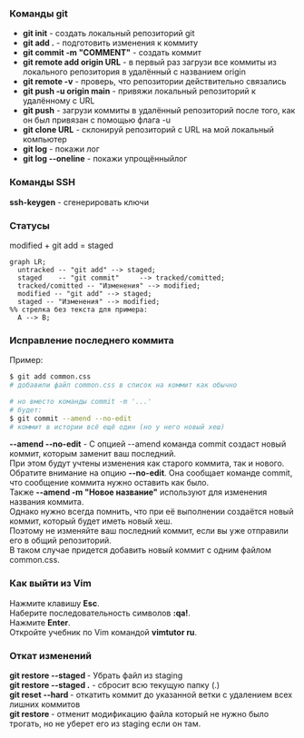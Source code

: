 ### Команды git
- **git init** - создать локальный репозиторий git  
- **git add .** - подготовить изменения к коммиту  
- **git commit -m "COMMENT"** - создать коммит  
- **git remote add origin URL** - в первый раз загрузи все коммиты из локального репозитория в удалённый с названием origin  
- **git remote -v** - проверь, что репозитории действительно связались  
- **git push -u origin main** - привяжи локальный репозиторий к удалённому с URL  
- **git push** - загрузи коммиты в удалённый репозиторий после того, как он был привязан с помощью флага -u  
- **git clone URL** - склонируй репозиторий с URL на мой локальный компьютер  
- **git log** - покажи лог
- **git log --oneline** - покажи упрощённыйлог

### Команды SSH  
**ssh-keygen** - сгенерировать ключи  

### Статусы
modified + git add = staged

```mermaid
graph LR;
  untracked -- "git add" --> staged;
  staged    -- "git commit"     --> tracked/comitted;
  tracked/comitted -- "Изменения" --> modified;
  modified -- "git add" --> staged;
  staged -- "Изменения" --> modified;
%% стрелка без текста для примера: 
  A --> B;
``` 
### Исправление последнего коммита

Пример:

```bash
$ git add common.css
# добавили файл common.css в список на коммит как обычно
```

```bash
# но вместо команды commit -m '...'
# будет:
$ git commit --amend --no-edit
# коммит в истории всё ещё один (но у него новый хеш) 
```

**--amend --no-edit** - С опцией --amend команда commit создаст новый коммит, которым заменит ваш последний.  
При этом будут учтены изменения как старого коммита, так и нового.  
Обратите внимание на опцию **--no-edit**. Она сообщает команде commit, что сообщение коммита нужно оставить как было.  
Также **--amend -m "Новое название"** используют для изменения названия коммита.  
Однако нужно всегда помнить, что при её выполнении создаётся новый коммит, который будет иметь новый хеш.  
Поэтому не изменяйте ваш последний коммит, если вы уже отправили его в общий репозиторий.  
В таком случае придется добавить новый коммит с одним файлом common.css.  

### Как выйти из Vim

Нажмите клавишу **Esc**.  
Наберите последовательность символов **:qa!**.  
Нажмите **Enter**.  
Откройте учебник по Vim командой **vimtutor ru**.  

### Откат изменений
**git restore --staged <file>** - Убрать файл из staging  
**git restore --staged .** - сбросит всю текущую папку (.)  
**git reset --hard <commit hash>** - откатить коммит до указанной ветки с удалением всех лишних коммитов  
**git restore <file>** - отменит модификацию файла который не нужно было трогать, но не уберет его из staging если он там.  
